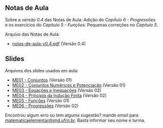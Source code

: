 ## Notas de Aula

Sobre a *versão 0.4* das Notas de Aula: Adição do *Capítulo 6 - Progressões* e os exercícios do *Capítulo 5 - Funções*. Pequenas correções no *Capítulo 5*.

Arquivo das Notas de Aula:
- [notas-de-aula-v0.4.pdf](./notas-de-aula-v0.4.pdf) (Versão 0.4)


## Slides

Arquivos dos slides usados em aula:
- [ME01 - Conjuntos](./ME01%20-%20Conjuntos.pdf) (Versão 01)
- [ME02 - Conjuntos Numéricos e Potenciação](./ME02%20-%20Conjuntos%20Numéricos%20e%20Potenciação.pdf) (Versão 01)
- [ME03 - Equações e Inequações](./ME03%20-%20Equações%20e%20Inequações.pdf) (Versão 02)
- [ME04 - Princípio da Indução Finita](./ME04%20-%20Princípio%20da%20Indução%20Finita.pdf) (Versão 02)
- [ME05 - Funções](./ME05%20-%20Funções.pdf) (Versão 01)
- [ME06 - Progressões](./ME06%20-%20Progressões.pdf) (Versão 02)


Encontrou algum erro ou tem alguma sugestão? mande email para [matematicaelementar@imd.ufrn.br](mailto:matematicaelementar@imd.ufrn.br). Basta informar seu nome e turma.